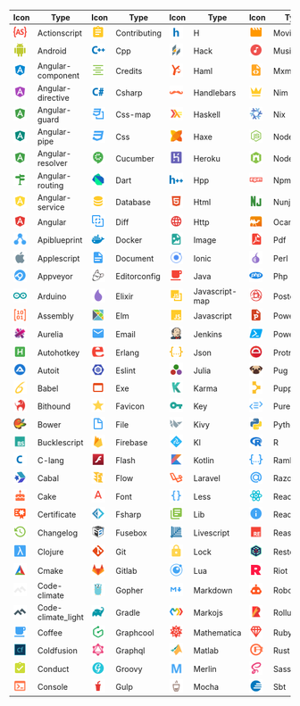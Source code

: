 |Icon|Type|Icon|Type|Icon|Type|Icon|Type|Icon|Type|
|---|---|---|---|---|---|---|---|---|---|
|<img src="./../icons/actionscript.svg" width="24px">|Actionscript|<img src="./../icons/contributing.svg" width="24px">|Contributing|<img src="./../icons/h.svg" width="24px">|H|<img src="./../icons/movie.svg" width="24px">|Movie|<img src="./../icons/scala.svg" width="24px">|Scala|
|<img src="./../icons/android.svg" width="24px">|Android|<img src="./../icons/cpp.svg" width="24px">|Cpp|<img src="./../icons/hack.svg" width="24px">|Hack|<img src="./../icons/music.svg" width="24px">|Music|<img src="./../icons/settings.svg" width="24px">|Settings|
|<img src="./../icons/angular-component.svg" width="24px">|Angular-component|<img src="./../icons/credits.svg" width="24px">|Credits|<img src="./../icons/haml.svg" width="24px">|Haml|<img src="./../icons/mxml.svg" width="24px">|Mxml|<img src="./../icons/slim.svg" width="24px">|Slim|
|<img src="./../icons/angular-directive.svg" width="24px">|Angular-directive|<img src="./../icons/csharp.svg" width="24px">|Csharp|<img src="./../icons/handlebars.svg" width="24px">|Handlebars|<img src="./../icons/nim.svg" width="24px">|Nim|<img src="./../icons/smarty.svg" width="24px">|Smarty|
|<img src="./../icons/angular-guard.svg" width="24px">|Angular-guard|<img src="./../icons/css-map.svg" width="24px">|Css-map|<img src="./../icons/haskell.svg" width="24px">|Haskell|<img src="./../icons/nix.svg" width="24px">|Nix|<img src="./../icons/solidity.svg" width="24px">|Solidity|
|<img src="./../icons/angular-pipe.svg" width="24px">|Angular-pipe|<img src="./../icons/css.svg" width="24px">|Css|<img src="./../icons/haxe.svg" width="24px">|Haxe|<img src="./../icons/nodejs.svg" width="24px">|Nodejs|<img src="./../icons/stylelint.svg" width="24px">|Stylelint|
|<img src="./../icons/angular-resolver.svg" width="24px">|Angular-resolver|<img src="./../icons/cucumber.svg" width="24px">|Cucumber|<img src="./../icons/heroku.svg" width="24px">|Heroku|<img src="./../icons/nodemon.svg" width="24px">|Nodemon|<img src="./../icons/stylelint_light.svg" width="24px">|Stylelint_light|
|<img src="./../icons/angular-routing.svg" width="24px">|Angular-routing|<img src="./../icons/dart.svg" width="24px">|Dart|<img src="./../icons/hpp.svg" width="24px">|Hpp|<img src="./../icons/npm.svg" width="24px">|Npm|<img src="./../icons/stylus.svg" width="24px">|Stylus|
|<img src="./../icons/angular-service.svg" width="24px">|Angular-service|<img src="./../icons/database.svg" width="24px">|Database|<img src="./../icons/html.svg" width="24px">|Html|<img src="./../icons/nunjucks.svg" width="24px">|Nunjucks|<img src="./../icons/swc.svg" width="24px">|Swc|
|<img src="./../icons/angular.svg" width="24px">|Angular|<img src="./../icons/diff.svg" width="24px">|Diff|<img src="./../icons/http.svg" width="24px">|Http|<img src="./../icons/ocaml.svg" width="24px">|Ocaml|<img src="./../icons/swift.svg" width="24px">|Swift|
|<img src="./../icons/apiblueprint.svg" width="24px">|Apiblueprint|<img src="./../icons/docker.svg" width="24px">|Docker|<img src="./../icons/image.svg" width="24px">|Image|<img src="./../icons/pdf.svg" width="24px">|Pdf|<img src="./../icons/table.svg" width="24px">|Table|
|<img src="./../icons/applescript.svg" width="24px">|Applescript|<img src="./../icons/document.svg" width="24px">|Document|<img src="./../icons/ionic.svg" width="24px">|Ionic|<img src="./../icons/perl.svg" width="24px">|Perl|<img src="./../icons/terraform.svg" width="24px">|Terraform|
|<img src="./../icons/appveyor.svg" width="24px">|Appveyor|<img src="./../icons/editorconfig.svg" width="24px">|Editorconfig|<img src="./../icons/java.svg" width="24px">|Java|<img src="./../icons/php.svg" width="24px">|Php|<img src="./../icons/test-js.svg" width="24px">|Test-js|
|<img src="./../icons/arduino.svg" width="24px">|Arduino|<img src="./../icons/elixir.svg" width="24px">|Elixir|<img src="./../icons/javascript-map.svg" width="24px">|Javascript-map|<img src="./../icons/postcss.svg" width="24px">|Postcss|<img src="./../icons/test-jsx.svg" width="24px">|Test-jsx|
|<img src="./../icons/assembly.svg" width="24px">|Assembly|<img src="./../icons/elm.svg" width="24px">|Elm|<img src="./../icons/javascript.svg" width="24px">|Javascript|<img src="./../icons/powerpoint.svg" width="24px">|Powerpoint|<img src="./../icons/test-ts.svg" width="24px">|Test-ts|
|<img src="./../icons/aurelia.svg" width="24px">|Aurelia|<img src="./../icons/email.svg" width="24px">|Email|<img src="./../icons/jenkins.svg" width="24px">|Jenkins|<img src="./../icons/powershell.svg" width="24px">|Powershell|<img src="./../icons/tex.svg" width="24px">|Tex|
|<img src="./../icons/autohotkey.svg" width="24px">|Autohotkey|<img src="./../icons/erlang.svg" width="24px">|Erlang|<img src="./../icons/json.svg" width="24px">|Json|<img src="./../icons/protractor.svg" width="24px">|Protractor|<img src="./../icons/travis.svg" width="24px">|Travis|
|<img src="./../icons/autoit.svg" width="24px">|Autoit|<img src="./../icons/eslint.svg" width="24px">|Eslint|<img src="./../icons/julia.svg" width="24px">|Julia|<img src="./../icons/pug.svg" width="24px">|Pug|<img src="./../icons/tune.svg" width="24px">|Tune|
|<img src="./../icons/babel.svg" width="24px">|Babel|<img src="./../icons/exe.svg" width="24px">|Exe|<img src="./../icons/karma.svg" width="24px">|Karma|<img src="./../icons/puppet.svg" width="24px">|Puppet|<img src="./../icons/twig.svg" width="24px">|Twig|
|<img src="./../icons/bithound.svg" width="24px">|Bithound|<img src="./../icons/favicon.svg" width="24px">|Favicon|<img src="./../icons/key.svg" width="24px">|Key|<img src="./../icons/purescript.svg" width="24px">|Purescript|<img src="./../icons/typescript-def.svg" width="24px">|Typescript-def|
|<img src="./../icons/bower.svg" width="24px">|Bower|<img src="./../icons/file.svg" width="24px">|File|<img src="./../icons/kivy.svg" width="24px">|Kivy|<img src="./../icons/python.svg" width="24px">|Python|<img src="./../icons/typescript.svg" width="24px">|Typescript|
|<img src="./../icons/bucklescript.svg" width="24px">|Bucklescript|<img src="./../icons/firebase.svg" width="24px">|Firebase|<img src="./../icons/kl.svg" width="24px">|Kl|<img src="./../icons/r.svg" width="24px">|R|<img src="./../icons/unity.svg" width="24px">|Unity|
|<img src="./../icons/c-lang.svg" width="24px">|C-lang|<img src="./../icons/flash.svg" width="24px">|Flash|<img src="./../icons/kotlin.svg" width="24px">|Kotlin|<img src="./../icons/raml.svg" width="24px">|Raml|<img src="./../icons/url.svg" width="24px">|Url|
|<img src="./../icons/cabal.svg" width="24px">|Cabal|<img src="./../icons/flow.svg" width="24px">|Flow|<img src="./../icons/laravel.svg" width="24px">|Laravel|<img src="./../icons/razor.svg" width="24px">|Razor|<img src="./../icons/verilog.svg" width="24px">|Verilog|
|<img src="./../icons/cake.svg" width="24px">|Cake|<img src="./../icons/font.svg" width="24px">|Font|<img src="./../icons/less.svg" width="24px">|Less|<img src="./../icons/react.svg" width="24px">|React|<img src="./../icons/vfl.svg" width="24px">|Vfl|
|<img src="./../icons/certificate.svg" width="24px">|Certificate|<img src="./../icons/fsharp.svg" width="24px">|Fsharp|<img src="./../icons/lib.svg" width="24px">|Lib|<img src="./../icons/readme.svg" width="24px">|Readme|<img src="./../icons/virtual.svg" width="24px">|Virtual|
|<img src="./../icons/changelog.svg" width="24px">|Changelog|<img src="./../icons/fusebox.svg" width="24px">|Fusebox|<img src="./../icons/livescript.svg" width="24px">|Livescript|<img src="./../icons/reason.svg" width="24px">|Reason|<img src="./../icons/visualstudio.svg" width="24px">|Visualstudio|
|<img src="./../icons/clojure.svg" width="24px">|Clojure|<img src="./../icons/git.svg" width="24px">|Git|<img src="./../icons/lock.svg" width="24px">|Lock|<img src="./../icons/restql.svg" width="24px">|Restql|<img src="./../icons/vscode.svg" width="24px">|Vscode|
|<img src="./../icons/cmake.svg" width="24px">|Cmake|<img src="./../icons/gitlab.svg" width="24px">|Gitlab|<img src="./../icons/lua.svg" width="24px">|Lua|<img src="./../icons/riot.svg" width="24px">|Riot|<img src="./../icons/vue.svg" width="24px">|Vue|
|<img src="./../icons/code-climate.svg" width="24px">|Code-climate|<img src="./../icons/gopher.svg" width="24px">|Gopher|<img src="./../icons/markdown.svg" width="24px">|Markdown|<img src="./../icons/robot.svg" width="24px">|Robot|<img src="./../icons/watchman.svg" width="24px">|Watchman|
|<img src="./../icons/code-climate_light.svg" width="24px">|Code-climate_light|<img src="./../icons/gradle.svg" width="24px">|Gradle|<img src="./../icons/markojs.svg" width="24px">|Markojs|<img src="./../icons/rollup.svg" width="24px">|Rollup|<img src="./../icons/webpack.svg" width="24px">|Webpack|
|<img src="./../icons/coffee.svg" width="24px">|Coffee|<img src="./../icons/graphcool.svg" width="24px">|Graphcool|<img src="./../icons/mathematica.svg" width="24px">|Mathematica|<img src="./../icons/ruby.svg" width="24px">|Ruby|<img src="./../icons/wolframlanguage.svg" width="24px">|Wolframlanguage|
|<img src="./../icons/coldfusion.svg" width="24px">|Coldfusion|<img src="./../icons/graphql.svg" width="24px">|Graphql|<img src="./../icons/matlab.svg" width="24px">|Matlab|<img src="./../icons/rust.svg" width="24px">|Rust|<img src="./../icons/word.svg" width="24px">|Word|
|<img src="./../icons/conduct.svg" width="24px">|Conduct|<img src="./../icons/groovy.svg" width="24px">|Groovy|<img src="./../icons/merlin.svg" width="24px">|Merlin|<img src="./../icons/sass.svg" width="24px">|Sass|<img src="./../icons/xaml.svg" width="24px">|Xaml|
|<img src="./../icons/console.svg" width="24px">|Console|<img src="./../icons/gulp.svg" width="24px">|Gulp|<img src="./../icons/mocha.svg" width="24px">|Mocha|<img src="./../icons/sbt.svg" width="24px">|Sbt|<img src="./../icons/xml.svg" width="24px">|Xml|
